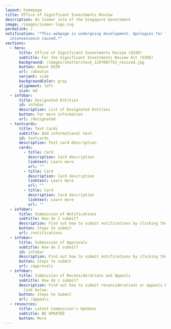 ```yaml
---
layout: homepage
title: Office of Significant Investments Review
description: An Isomer site of the Singapore Government
image: /images/isomer-logo.svg
permalink: /
notification: "*This webpage is undergoing development. Apologies for the
  inconvenience caused.*"
sections:
  - hero:
      title: Office of Significant Investments Review (OSIR)
      subtitle: For the Significant Investments Review Act (SIRA)
      background: /images/shutterstock_1297087753_resized.jpg
      button: About OSIR
      url: /aboutus
      variant: side
      backgroundColor: gray
      alignment: left
      size: md
  - infobar:
      title: Designated Entities
      id: infobar
      description: List of Designated Entities
      button: For more information
      url: /designated
  - textcards:
      title: Text Cards
      subtitle: Add informational text
      id: textcards
      description: Text card description
      cards:
        - title: Card
          description: Card description
          linktext: Learn more
          url: ""
        - title: Card
          description: Card description
          linktext: Learn more
          url: ""
        - title: Card
          description: Card description
          linktext: Learn more
          url: ""
  - infobar:
      title: Submission of Notifications
      subtitle: How do I submit?
      description: Find out how to submit notifications by clicking the link below.
      button: Steps to submit
      url: /notifications
  - infobar:
      title: Submission of Approvals
      subtitle: How do I submit?
      id: infobar
      description: Find out how to submit notifications by clicking the link below.
      button: Steps to submit
      url: /approvals
  - infobar:
      title: Submission of Reconsiderations and Appeals
      subtitle: How do i submit?
      description: Find out how to submit reconsiderations or appeals by clicking the
        link below.
      button: Steps to Submit
      url: /appeals
  - resources:
      title: Latest Commission's Updates
      subtitle: BE UPDATED
      button: More
---
```

